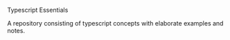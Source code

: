 Typescript Essentials 

A repository consisting of typescript concepts with elaborate examples and notes.
